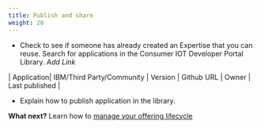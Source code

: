 ```yaml
---
title: Publish and share
weight: 20
---
```

  * Check to see if someone has already created an Expertise that you can reuse. Search for applications in the Consumer IOT Developer Portal Library. *Add Link*

  | Application| IBM/Third Party/Community | Version | Github URL | Owner | Last published |

  * Explain how to publish application in the library.

 **What next?** Learn how to [manage your offering lifecycle]({{site.baseurl}}/offering-lifecyle/what-are-they/)
